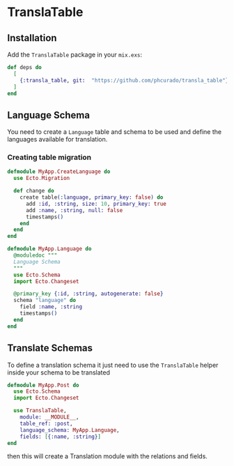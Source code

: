 # TranslaTable

## Installation

Add the `TranslaTable` package in your `mix.exs`:

```elixir
def deps do
  [
    {:transla_table, git:  "https://github.com/phcurado/transla_table"}
  ]
end
```

## Language Schema
You need to create a `Language` table and schema to be used and define the languages available for translation.

### Creating table migration
```elixir
defmodule MyApp.CreateLanguage do
  use Ecto.Migration

  def change do
    create table(:language, primary_key: false) do
      add :id, :string, size: 10, primary_key: true
      add :name, :string, null: false
      timestamps()
    end
  end
end

```

```elixir
defmodule MyApp.Language do
  @moduledoc """
  Language Schema
  """
  use Ecto.Schema
  import Ecto.Changeset

  @primary_key {:id, :string, autogenerate: false}
  schema "language" do
    field :name, :string
    timestamps()
  end
end
```

## Translate Schemas
To define a translation schema it just need to use the `TranslaTable` helper inside your schema to be translated

```elixir
defmodule MyApp.Post do
  use Ecto.Schema
  import Ecto.Changeset

  use TranslaTable,
    module: __MODULE__,
    table_ref: :post,
    language_schema: MyApp.Language,
    fields: [{:name, :string}]
end
```
then this will create a Translation module with the relations and fields.